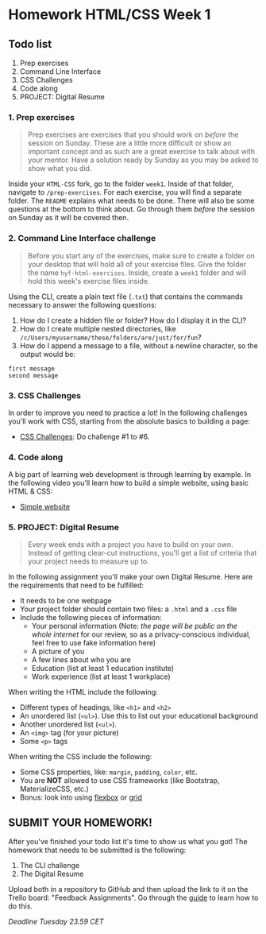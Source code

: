 # Homework HTML/CSS Week 1

## Todo list

1. Prep exercises
2. Command Line Interface
3. CSS Challenges
4. Code along
5. PROJECT: Digital Resume

### **1. Prep exercises**

> Prep exercises are exercises that you should work on _before_ the session on Sunday. These are a little more difficult or show an important concept and as such are a great exercise to talk about with your mentor. Have a solution ready by Sunday as you may be asked to show what you did.

Inside your `HTML-CSS` fork, go to the folder `week1`. Inside of that folder, navigate to `/prep-exercises`. For each exercise, you will find a separate folder. The `README` explains what needs to be done. There will also be some questions at the bottom to think about. Go through them _before_ the session on Sunday as it will be covered then.

### **2. Command Line Interface challenge**

> Before you start any of the exercises, make sure to create a folder on your desktop that will hold all of your exercise files. Give the folder the name `hyf-html-exercises`. Inside, create a `week1` folder and will hold this week's exercise files inside.

Using the CLI, create a plain text file (`.txt`) that contains the commands necessary to answer the following questions:

1. How do I create a hidden file or folder? How do I display it in the CLI?
2. How do I create multiple nested directories, like `/c/Users/myusername/these/folders/are/just/for/fun`?
3. How do I append a message to a file, without a newline character, so the output would be:

```
first message
second message
```

### **3. CSS Challenges**

In order to improve you need to practice a lot! In the following challenges you'll work with CSS, starting from the absolute basics to building a page:

- [CSS Challenges](https://en.wikiversity.org/wiki/Web_Design/CSS_challenges): Do challenge #1 to #6.

### **4. Code along**

A big part of learning web development is through learning by example. In the following video you'll learn how to build a simple website, using basic HTML & CSS:

- [Simple website](https://www.youtube.com/watch?v=pOwLCTkypUs)

### **5. PROJECT: Digital Resume**

> Every week ends with a project you have to build on your own. Instead of getting clear-cut instructions, you'll get a list of criteria that your project needs to measure up to.

In the following assignment you'll make your own Digital Resume. Here are the requirements that need to be fulfilled:

- It needs to be one webpage
- Your project folder should contain two files: a `.html` and a `.css` file
- Include the following pieces of information:
  - Your personal information (Note: _the page will be public on the whole internet_ for our review, so as a privacy-conscious individual, feel free to use fake information here)
  - A picture of you
  - A few lines about who you are
  - Education (list at least 1 education institute)
  - Work experience (list at least 1 workplace)

When writing the HTML include the following:

- Different types of headings, like `<h1>` and `<h2>`
- An unordered list (`<ul>`). Use this to list out your educational background
- Another unordered list (`<ul>`).
- An `<img>` tag (for your picture)
- Some `<p>` tags

When writing the CSS include the following:

- Some CSS properties, like: `margin`, `padding`, `color`, etc.
- You are **NOT** allowed to use CSS frameworks (like Bootstrap, MaterializeCSS, etc.)
- Bonus: look into using [flexbox](https://www.youtube.com/watch?v=fYq5PXgSsbE) or [grid](https://www.youtube.com/watch?v=EFafSYg-PkI)

## SUBMIT YOUR HOMEWORK!

After you've finished your todo list it's time to show us what you got! The homework that needs to be submitted is the following:

1. The CLI challenge
2. The Digital Resume

Upload both in a repository to GitHub and then upload the link to it on the Trello board: "Feedback Assignments". Go through the [guide](../hand-in-homework-guide.md) to learn how to do this.

_Deadline Tuesday 23.59 CET_
